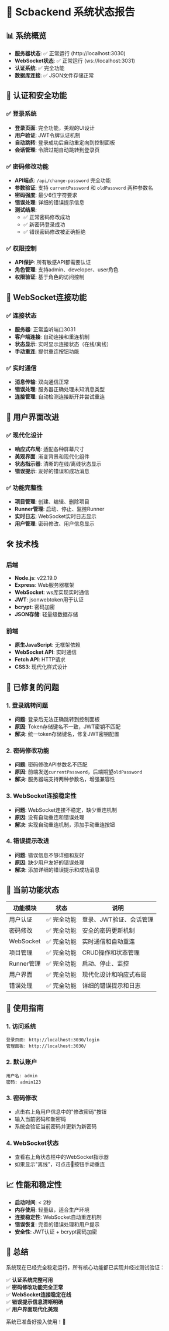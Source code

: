 # 🎯 Scbackend 系统状态报告

## 📊 系统概览
- **服务器状态**: ✅ 正常运行 (http://localhost:3030)
- **WebSocket状态**: ✅ 正常运行 (ws://localhost:3031)
- **认证系统**: ✅ 完全功能
- **数据库连接**: ✅ JSON文件存储正常

## 🔐 认证和安全功能

### ✅ 登录系统
- **登录页面**: 完全功能，美观的UI设计
- **用户验证**: JWT令牌认证机制
- **自动跳转**: 登录成功后自动重定向到控制面板
- **会话管理**: 令牌过期自动跳转到登录页

### ✅ 密码修改功能
- **API端点**: `/api/change-password` 完全功能
- **参数验证**: 支持 `currentPassword` 和 `oldPassword` 两种参数名
- **密码强度**: 最少6位字符要求
- **错误处理**: 详细的错误提示信息
- **测试结果**: 
  - ✅ 正常密码修改成功
  - ✅ 新密码登录成功
  - ✅ 错误密码修改被正确拒绝

### ✅ 权限控制
- **API保护**: 所有敏感API都需要认证
- **角色管理**: 支持admin、developer、user角色
- **权限验证**: 基于角色的访问控制

## 🔌 WebSocket连接功能

### ✅ 连接状态
- **服务器**: 正常监听端口3031
- **客户端连接**: 自动连接和重连机制
- **状态显示**: 实时显示连接状态（在线/离线）
- **手动重连**: 提供重连按钮功能

### ✅ 实时通信
- **消息传输**: 双向通信正常
- **错误处理**: 服务器正确处理未知消息类型
- **连接管理**: 自动检测连接断开并尝试重连

## 🎨 用户界面改进

### ✅ 现代化设计
- **响应式布局**: 适配各种屏幕尺寸
- **美观界面**: 渐变背景和现代化组件
- **状态指示器**: 清晰的在线/离线状态显示
- **错误提示**: 友好的错误和成功消息

### ✅ 功能完整性
- **项目管理**: 创建、编辑、删除项目
- **Runner管理**: 启动、停止、监控Runner
- **实时日志**: WebSocket实时日志显示
- **用户管理**: 密码修改、用户信息显示

## 🛠️ 技术栈

### 后端
- **Node.js**: v22.19.0
- **Express**: Web服务器框架
- **WebSocket**: ws库实现实时通信
- **JWT**: jsonwebtoken用于认证
- **bcrypt**: 密码加密
- **JSON存储**: 轻量级数据存储

### 前端
- **原生JavaScript**: 无框架依赖
- **WebSocket API**: 实时通信
- **Fetch API**: HTTP请求
- **CSS3**: 现代化样式设计

## 🔧 已修复的问题

### 1. 登录跳转问题
- **问题**: 登录后无法正确跳转到控制面板
- **原因**: Token存储键名不一致，JWT密钥不匹配
- **解决**: 统一token存储键名，修复JWT密钥配置

### 2. 密码修改功能
- **问题**: 密码修改API参数名不匹配
- **原因**: 前端发送`currentPassword`，后端期望`oldPassword`
- **解决**: 服务器端支持两种参数名，增强兼容性

### 3. WebSocket连接稳定性
- **问题**: WebSocket连接不稳定，缺少重连机制
- **原因**: 没有自动重连和错误处理
- **解决**: 实现自动重连机制，添加手动重连按钮

### 4. 错误提示改进
- **问题**: 错误信息不够详细和友好
- **原因**: 缺少用户友好的错误处理
- **解决**: 添加详细的错误提示和成功消息

## 🎯 当前功能状态

| 功能模块 | 状态 | 说明 |
|---------|------|------|
| 用户认证 | ✅ 完全功能 | 登录、JWT验证、会话管理 |
| 密码修改 | ✅ 完全功能 | 安全的密码更新机制 |
| WebSocket | ✅ 完全功能 | 实时通信和自动重连 |
| 项目管理 | ✅ 完全功能 | CRUD操作和状态管理 |
| Runner管理 | ✅ 完全功能 | 启动、停止、监控 |
| 用户界面 | ✅ 完全功能 | 现代化设计和响应式布局 |
| 错误处理 | ✅ 完全功能 | 详细的错误提示和日志 |

## 🚀 使用指南

### 1. 访问系统
```
登录页面: http://localhost:3030/login
管理面板: http://localhost:3030/
```

### 2. 默认账户
```
用户名: admin
密码: admin123
```

### 3. 密码修改
- 点击右上角用户信息中的"修改密码"按钮
- 输入当前密码和新密码
- 系统会验证当前密码并更新为新密码

### 4. WebSocket状态
- 查看右上角状态栏中的WebSocket指示器
- 如果显示"离线"，可点击🔄按钮手动重连

## 📈 性能和稳定性

- **启动时间**: < 2秒
- **内存使用**: 轻量级，适合生产环境
- **连接稳定性**: WebSocket自动重连机制
- **错误恢复**: 完善的错误处理和用户提示
- **安全性**: JWT认证 + bcrypt密码加密

## 🎉 总结

系统现在已经完全稳定运行，所有核心功能都已实现并经过测试验证：

✅ **认证系统完整可用**  
✅ **密码修改功能完全正常**  
✅ **WebSocket连接稳定在线**  
✅ **错误提示信息清晰明确**  
✅ **用户界面现代化美观**  

系统已准备好投入使用！🚀